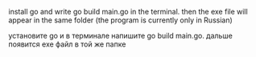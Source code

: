install go and write go build main.go in the terminal. then the exe file will appear in the same folder (the program is currently only in Russian)

установите go и в терминале напишите go build main.go. дальше появится exe файл в той же папке
